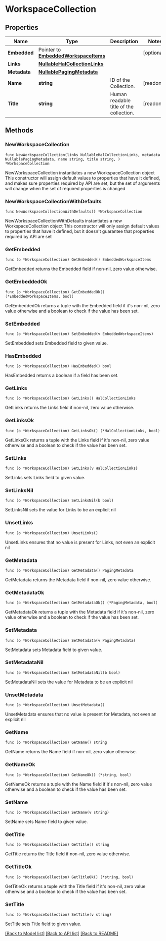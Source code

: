 # WorkspaceCollection

## Properties

Name | Type | Description | Notes
------------ | ------------- | ------------- | -------------
**Embedded** | Pointer to [**EmbeddedWorkspaceItems**](EmbeddedWorkspaceItems.md) |  | [optional] 
**Links** | [**NullableHalCollectionLinks**](HalCollectionLinks.md) |  | 
**Metadata** | [**NullablePagingMetadata**](PagingMetadata.md) |  | 
**Name** | **string** | ID of the Collection. | [readonly] 
**Title** | **string** | Human readable title of the collection. | [readonly] 

## Methods

### NewWorkspaceCollection

`func NewWorkspaceCollection(links NullableHalCollectionLinks, metadata NullablePagingMetadata, name string, title string, ) *WorkspaceCollection`

NewWorkspaceCollection instantiates a new WorkspaceCollection object
This constructor will assign default values to properties that have it defined,
and makes sure properties required by API are set, but the set of arguments
will change when the set of required properties is changed

### NewWorkspaceCollectionWithDefaults

`func NewWorkspaceCollectionWithDefaults() *WorkspaceCollection`

NewWorkspaceCollectionWithDefaults instantiates a new WorkspaceCollection object
This constructor will only assign default values to properties that have it defined,
but it doesn't guarantee that properties required by API are set

### GetEmbedded

`func (o *WorkspaceCollection) GetEmbedded() EmbeddedWorkspaceItems`

GetEmbedded returns the Embedded field if non-nil, zero value otherwise.

### GetEmbeddedOk

`func (o *WorkspaceCollection) GetEmbeddedOk() (*EmbeddedWorkspaceItems, bool)`

GetEmbeddedOk returns a tuple with the Embedded field if it's non-nil, zero value otherwise
and a boolean to check if the value has been set.

### SetEmbedded

`func (o *WorkspaceCollection) SetEmbedded(v EmbeddedWorkspaceItems)`

SetEmbedded sets Embedded field to given value.

### HasEmbedded

`func (o *WorkspaceCollection) HasEmbedded() bool`

HasEmbedded returns a boolean if a field has been set.

### GetLinks

`func (o *WorkspaceCollection) GetLinks() HalCollectionLinks`

GetLinks returns the Links field if non-nil, zero value otherwise.

### GetLinksOk

`func (o *WorkspaceCollection) GetLinksOk() (*HalCollectionLinks, bool)`

GetLinksOk returns a tuple with the Links field if it's non-nil, zero value otherwise
and a boolean to check if the value has been set.

### SetLinks

`func (o *WorkspaceCollection) SetLinks(v HalCollectionLinks)`

SetLinks sets Links field to given value.


### SetLinksNil

`func (o *WorkspaceCollection) SetLinksNil(b bool)`

 SetLinksNil sets the value for Links to be an explicit nil

### UnsetLinks
`func (o *WorkspaceCollection) UnsetLinks()`

UnsetLinks ensures that no value is present for Links, not even an explicit nil
### GetMetadata

`func (o *WorkspaceCollection) GetMetadata() PagingMetadata`

GetMetadata returns the Metadata field if non-nil, zero value otherwise.

### GetMetadataOk

`func (o *WorkspaceCollection) GetMetadataOk() (*PagingMetadata, bool)`

GetMetadataOk returns a tuple with the Metadata field if it's non-nil, zero value otherwise
and a boolean to check if the value has been set.

### SetMetadata

`func (o *WorkspaceCollection) SetMetadata(v PagingMetadata)`

SetMetadata sets Metadata field to given value.


### SetMetadataNil

`func (o *WorkspaceCollection) SetMetadataNil(b bool)`

 SetMetadataNil sets the value for Metadata to be an explicit nil

### UnsetMetadata
`func (o *WorkspaceCollection) UnsetMetadata()`

UnsetMetadata ensures that no value is present for Metadata, not even an explicit nil
### GetName

`func (o *WorkspaceCollection) GetName() string`

GetName returns the Name field if non-nil, zero value otherwise.

### GetNameOk

`func (o *WorkspaceCollection) GetNameOk() (*string, bool)`

GetNameOk returns a tuple with the Name field if it's non-nil, zero value otherwise
and a boolean to check if the value has been set.

### SetName

`func (o *WorkspaceCollection) SetName(v string)`

SetName sets Name field to given value.


### GetTitle

`func (o *WorkspaceCollection) GetTitle() string`

GetTitle returns the Title field if non-nil, zero value otherwise.

### GetTitleOk

`func (o *WorkspaceCollection) GetTitleOk() (*string, bool)`

GetTitleOk returns a tuple with the Title field if it's non-nil, zero value otherwise
and a boolean to check if the value has been set.

### SetTitle

`func (o *WorkspaceCollection) SetTitle(v string)`

SetTitle sets Title field to given value.



[[Back to Model list]](../README.md#documentation-for-models) [[Back to API list]](../README.md#documentation-for-api-endpoints) [[Back to README]](../README.md)


